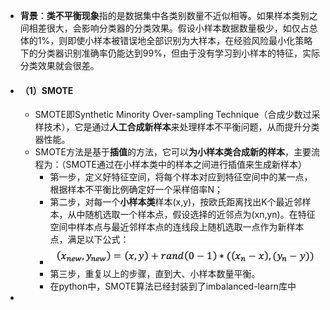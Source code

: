 - **背景**：**类不平衡现象**指的是数据集中各类别数量不近似相等。如果样本类别之间相差很大，会影响分类器的分类效果。假设小样本数据数量极少，如仅占总体的1%，则即使小样本被错误地全部识别为大样本，在经验风险最小化策略下的分类器识别准确率仍能达到99%，但由于没有学习到小样本的特征，实际分类效果就会很差。
- #### （1）SMOTE
	- SMOTE即Synthetic Minority Over-sampling Technique（合成少数过采样技术），它是通过**人工合成新样本**来处理样本不平衡问题，从而提升分类器性能。
	- SMOTE方法是基于**插值**的方法，它可以**为小样本类合成新的样本**，主要流程为：（SMOTE通过在小样本类中的样本之间进行插值来生成新样本）
		- 第一步，定义好特征空间，将每个样本对应到特征空间中的某一点，根据样本不平衡比例确定好一个采样倍率N；
		- 第二步，对每一个**小样本类**样本(x,y)，按欧氏距离找出K个最近邻样本，从中随机选取一个样本点，假设选择的近邻点为(xn,yn)。在特征空间中样本点与最近邻样本点的连线段上随机选取一点作为新样本点，满足以下公式：
		- ![image.png](../assets/image_1702263745482_0.png)
		- 第三步，重复以上的步骤，直到大、小样本数量平衡。
		- 在python中，SMOTE算法已经封装到了imbalanced-learn库中
-